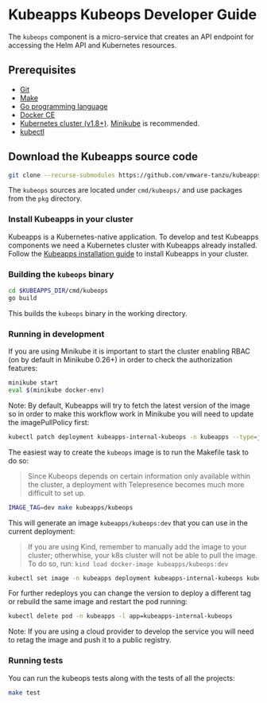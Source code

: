 # Kubeapps Kubeops Developer Guide

The `kubeops` component is a micro-service that creates an API endpoint for accessing the Helm API and Kubernetes resources.

## Prerequisites

- [Git](https://git-scm.com/)
- [Make](https://www.gnu.org/software/make/)
- [Go programming language](https://golang.org/dl/)
- [Docker CE](https://www.docker.com/community-edition)
- [Kubernetes cluster (v1.8+)](https://kubernetes.io/docs/setup/). [Minikube](https://github.com/kubernetes/minikube) is recommended.
- [kubectl](https://kubernetes.io/docs/tasks/tools/install-kubectl/)

## Download the Kubeapps source code

```bash
git clone --recurse-submodules https://github.com/vmware-tanzu/kubeapps $KUBEAPPS_DIR
```

The `kubeops` sources are located under `cmd/kubeops/` and use packages from the `pkg` directory.

### Install Kubeapps in your cluster

Kubeapps is a Kubernetes-native application. To develop and test Kubeapps components we need a Kubernetes cluster with Kubeapps already installed. Follow the [Kubeapps installation guide](https://github.com/vmware-tanzu/kubeapps/blob/main/chart/kubeapps/README.md) to install Kubeapps in your cluster.

### Building the `kubeops` binary

```bash
cd $KUBEAPPS_DIR/cmd/kubeops
go build
```

This builds the `kubeops` binary in the working directory.

### Running in development

If you are using Minikube it is important to start the cluster enabling RBAC (on by default in Minikube 0.26+) in order to check the authorization features:

```bash
minikube start
eval $(minikube docker-env)
```

Note: By default, Kubeapps will try to fetch the latest version of the image so in order to make this workflow work in Minikube you will need to update the imagePullPolicy first:

```bash
kubectl patch deployment kubeapps-internal-kubeops -n kubeapps --type=json -p='[{"op": "replace", "path": "/spec/template/spec/containers/0/imagePullPolicy", "value": "IfNotPresent"}]'
```

The easiest way to create the `kubeops` image is to run the Makefile task to do so:

> Since Kubeops depends on certain information only available within the cluster, a deployment with Telepresence becomes much more difficult to set up.

```bash
IMAGE_TAG=dev make kubeapps/kubeops
```

This will generate an image `kubeapps/kubeops:dev` that you can use in the current deployment:

> If you are using Kind, remember to manually add the image to your cluster; otherwhise, your k8s cluster will not be able to pull the image.
> To do so, run: `kind load docker-image kubeapps/kubeops:dev`

```bash
kubectl set image -n kubeapps deployment kubeapps-internal-kubeops kubeops=kubeapps/kubeops:dev
```

For further redeploys you can change the version to deploy a different tag or rebuild the same image and restart the pod running:

```bash
kubectl delete pod -n kubeapps -l app=kubeapps-internal-kubeops
```

Note: If you are using a cloud provider to develop the service you will need to retag the image and push it to a public registry.

### Running tests

You can run the kubeops tests along with the tests of all the projects:

```bash
make test
```
